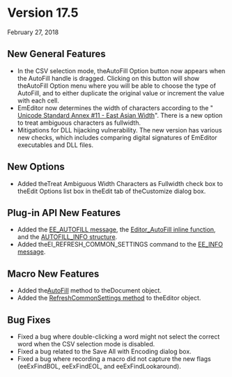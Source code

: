 # Version 17.5

February 27, 2018

## New General Features

- In the CSV selection mode, theAutoFill Option button now appears when the AutoFill handle is dragged. Clicking on this button will show theAutoFill Option menu where you will be able to choose the type of AutoFill, and to either duplicate the original value or increment the value with each cell.
- EmEditor now determines the width of characters according to the " [Unicode Standard Annex #11 - East Asian Width](http://www.unicode.org/reports/tr11/)". There is a new option to treat ambiguous characters as fullwidth.
- Mitigations for DLL hijacking vulnerability. The new version has various new checks, which includes comparing digital signatures of EmEditor executables and DLL files.

## New Options

- Added theTreat Ambiguous Width Characters as Fullwidth check box to theEdit Options list box in theEdit tab of theCustomize dialog box.

## Plug-in API New Features

- Added the [EE\_AUTOFILL message](../plugin/message/ee_autofill), the [Editor\_AutoFill inline function](../plugin/macro/editor_autofill), and the [AUTOFILL\_INFO structure](../plugin/structure/autofill_info).
- Added theEI\_REFRESH\_COMMON\_SETTINGS command to the [EE\_INFO message](../plugin/message/ee_info).

## Macro New Features

- Added the[AutoFill](../macro/document/autofill) method to theDocument object.
- Added the [RefreshCommonSettings method](../macro/editor/refresh_common_settings) to theEditor object.

## Bug Fixes

- Fixed a bug where double-clicking a word might not select the correct word when the CSV selection mode is disabled.
- Fixed a bug related to the Save All with Encoding dialog box.
- Fixed a bug where recording a macro did not capture the new flags (eeExFindBOL, eeExFindEOL, and eeExFindLookaround).
